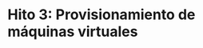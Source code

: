 Hito 3: Provisionamiento de máquinas virtuales
=====================================

<!-- ver la posibilidad de fusionarlo con el antiguo 4 sobre uso de -->
<!-- CLI -- >

Descripción
-----------------

Se trata de escribir un fichero que despliegue la infraestructura
virtual para los servicios que se van a usar en el proyecto de la
asignatura. 

Prerrequisitos
--------------------

Haber alcanzado el 70% de los objetivos de las ocho primeras semanas
de la asignatura. 

Explicación
----------------

El primer paso será crear una instancia de una máquina virtual, bien sea
localmente, bien en algún sistema cloud tal como Azure y
dotarla de un sistema operativo básico y la infraestructura necesaria
para poder usar un servicio de aprovisionamiento.

Una vez que se tiene esa instancia (o instancias) creada y
funcionando, lo siguiente es dotarla de la infraestructura adicional necesaria
para ejecutar nuestro programa. A priori puede que no sepamos en
concreto qué es lo que vamos a usar, pero al menos tendremos una idea
de las aplicaciones y bibliotecas que se van a usar, aparte de la
infraestructura básica que necesitará cualquier aplicación, tal como instalación de git, creación
de un usuario y de los directorios que se van a usar desde nuestra
aplicación.

Para configurar esta máquina virtual se usarán scripts de Ansible, Salt, Rex, Puppet o el programa de gestión de configuraciones
que se desee. Como es una
continuación del hito anterior, se tendrán que desplegar la
infraestructura necesaria para que funcionen la aplicación que se
piensa desplegar en la nube.

Con que se cree y configure un sólo sistema de provisionamiento (como
Ansible o Salt) es suficiente, pero si se hace con varios sistemas
contará como puntos adicionales.

Los ficheros de aprovisionamiento se pondrán en un directorio aparte
del directorio principal,
preferiblemente llamado `provision`. En caso de necesitar varios
ficheros, se aconseja que se cree un directorio adicional, dentro de
este, con el nombre del sistema de provisionamiento correspondiente.

Finalmente, los ficheros tienen que funcionar correctamente y crear
toda la infraestructura desde 0; por ello conviene que se elija una imagen de
un sistema operativo original lo más básica posible. Imágenes poco
básicas ocupan más especio y consumen más recursos y por supuesto son
menos flexibles.

En resumen, hay que seguir los siguientes pasos
1. Decidir qué infraestructura va a usar la aplicación que
   eventualmente desplegaremos, desde el sistema operativo hasta el
   lenguaje, o al menos una parte de ella.
   
2. Elegir un sistema local (tipo Xen o KVM) o remoto (Azure u otro,
   proporcionado por el profesor u obtenido de forma gratuita)
   que permita crear máquinas virtuales. Crear una máquina virtual en
   el mismo y añadirle la imagen que se vaya a usar.
   
3. Crear una *receta* en el sistema de provisionamiento elegido y
   provisionarlo. Indicar claramente qué sistema de gestión de
   configuraciones se está usando en la entrega.
   
Lo que se desplegará será la aplicación que se ha creado en el hito
anterior. En muchos casos, esta aplicación necesitará sólo una
infraestructura muy básica, por lo que habrá que avanzar en la
aplicación añadiendo algún servicio (de logs, por ejemplo) para que se
entienda mejor la complejidad de la creación de infraestructura
virtual. 

Entrega de la práctica
--------------------------------

Subir los fuentes a GitHub y 
[editar este fichero enlazando el último commit](https://github.com/JJ/CC-18-19/blob/master/proyectos/hito-3.md)
en el 
que se indique claramente el nombre del alumno y el URL del
repositorio, junto con la versión actual del proyecto usando
versionado semántico. Se tendrá que etiquetar el repositorio con la
misma versión que se haya usado en el documento de entrega.

Se recuerda que el `README.md` es la descripción del proyecto; por
eso, deberá incluir las instrucciones para configurar la máquina
virtual objetivo y ejecutar el provisionamiento desde nuestro
ordenador, incluyendo lo que hay que hacer para instalarlo en nuestra
máquina local. En la documentación (que si no está enlazada desde el
`README.md` no se podrá corregir) se tendrá que mostrar que efectivamente se ha podido hacer
provisionamiento de alguna máquina virtual o incluso de varias y que
están ejecutando los servicios desplegados.

Para indicar la IP o nombre a la que se ha desplegado, se tendrá que
incluir el siguiente texto en una línea sin ningún otro texto:

~~~
MV: IP_o_nombre
~~~

La receta que se use deberá estar en un directorio llamado
`provision`. La aplicación tendrá que devolver una ruta exactamente
igual que en el hito anterior.

Se recuerda también que los tests se ejecutan para todos los hitos
hasta este, y se tendrán que cumplir las mismas condiciones;
especialmente, la planificación del proyecto tal como se hacía en el
hito 1.

Valoración
--------------

* 3 puntos: Código de provisionamiento correcto y funcionando. 
* 3 puntos: Elección correcta de herramienta y cobertura de todos los
  servicios que se quieren desplegar; buena justificación (en la
  documentación) de la misma. 
* 2 puntos: avance en la aplicación con respecto al hito anterior
  incluyendo servicios adicionales.
* 2 puntos: se concederá uno si se ha comprobado el provisionamiento
  de otro estudiante en una MV propia, y uno si otro estudiante ha
  comprobado el propio. Esta comprobación se tendrá que añadir en una
  columna adicional en el fichero de entrega.
  
En todos los puntos anteriores, se tendrá que documentar y justificar
lo que se ha hecho de forma que se muestre que se han entendido los
conceptos correspondientes; esta documentación tendrá que estar bien
estructurada y enlazada desde el README.md, que se usará sólo para
describir el proyecto en sí para un posible usuario del mismo.
  
Se recuerda también que el proyecto se hace de forma individual, por
lo que el fichero de provisionamiento debe ser también individual. En
caso contrario, se podrá suspender esta práctica, costará dos puntos
la reentrega y además habrá que volver a entregarlo en una semana
desde la corrección.
